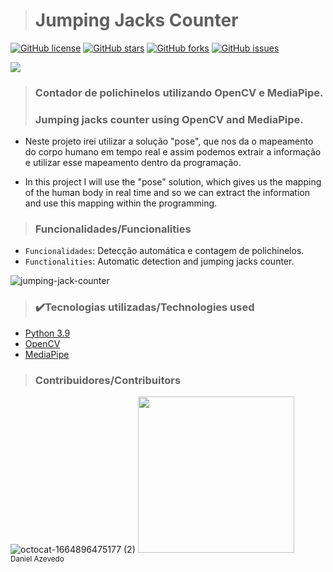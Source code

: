 > <h1>Jumping Jacks Counter</h1>
[![GitHub license](https://img.shields.io/github/license/DanAzevedo/jumping-jacks-counter?style=for-the-badge)](https://github.com/DanAzevedo/jumping-jacks-counter/blob/main/LICENSE)
[![GitHub stars](https://img.shields.io/github/stars/DanAzevedo/jumping-jacks-counter?style=for-the-badge)](https://github.com/DanAzevedo/jumping-jacks-counter/stargazers)
[![GitHub forks](https://img.shields.io/github/forks/DanAzevedo/jumping-jacks-counter?style=for-the-badge)](https://github.com/DanAzevedo/jumping-jacks-counter/network)
[![GitHub issues](https://img.shields.io/github/issues/DanAzevedo/jumping-jacks-counter?style=for-the-badge)](https://github.com/DanAzevedo/jumping-jacks-counter/issues)

<p>
<img src="http://img.shields.io/static/v1?label=STATUS&message=%20FINISH&color=GREEN&style=for-the-badge"/>
</p>

> <h3>Contador de polichinelos utilizando OpenCV e MediaPipe.</h3>
> <h3>Jumping jacks counter using OpenCV and MediaPipe.</h3>  

- Neste projeto irei utilizar a solução "pose", que nos da o mapeamento do corpo humano em tempo real e assim podemos extrair a informação e utilizar esse mapeamento dentro da programação.

- In this project I will use the "pose" solution, which gives us the mapping of the human body in real time and so we can extract the information and use this mapping within the programming.

> <h3>Funcionalidades/Funcionalities</h3>

- `Funcionalidades`: Detecção automática e contagem de polichinelos.
- `Functionalities`: Automatic detection and jumping jacks counter.

 ![jumping-jack-counter](https://user-images.githubusercontent.com/60473748/193833672-6a4bef67-f2ae-410d-bec4-7da64c0eae0c.gif)

 > <h3>✔️Tecnologias utilizadas/Technologies used</h3>

- [Python 3.9](https://www.python.org/)
- [OpenCV](https://opencv.org/)
- [MediaPipe](https://mediapipe.dev/)

> <h3>Contribuidores/Contribuitors</h3>

![octocat-1664896475177 (2)](https://user-images.githubusercontent.com/60473748/193859722-6fef2b23-a921-4c41-a600-487de23176b8.png)
<img src="https://avatars.githubusercontent.com/u/60473748?s=400&u=dde6f4919a91bc1d5c33737be4259f845a0ee553&v=4" width=250><br><sub>Daniel Azevedo</sub>
